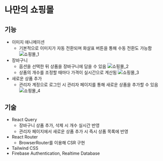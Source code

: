 # 나만의 쇼핑몰

## 기능
* 이미지 애니메이션
  - 기본적으로 이미지가 자동 전환되며 화살표 버튼을 통해 수동 전환도 가능함
  ![쇼핑몰_1](https://github.com/creamy-ocean/e-commerce/assets/93719660/0f3d681f-37d7-485e-bb97-92e42737b82c)
* 장바구니
  - 옵션을 선택한 뒤 상품을 장바구니에 담을 수 있음
  ![쇼핑몰_2](https://github.com/creamy-ocean/e-commerce/assets/93719660/6db79e3e-023e-454a-a80f-a291664f72dc)
  - 상품의 개수를 조정할 때마다 가격이 실시간으로 계산됨
  ![쇼핑몰_3](https://github.com/creamy-ocean/e-commerce/assets/93719660/ff6d9992-1bf8-4299-aa7e-e8e9a3f2fd78)
* 새로운 상품 추가
  - 관리자 계정으로 로그인 시 관리자 페이지를 통해 새로운 상품을 추가할 수 있음
  ![쇼핑몰_4](https://github.com/creamy-ocean/e-commerce/assets/93719660/2a7bc654-5560-4c1a-9746-c88b4b6dc348)

## 기술
* React Query
  - 장바구니 상품 추가, 삭제 시 개수 실시간 반영
  - 관리자 페이지에서 새로운 상품 추가 시 즉시 상품 목록에 반영
* React Router
  - BrowserRouter를 이용해 CSR 구현
* Tailwind CSS
* Firebase Authentication, Realtime Database
